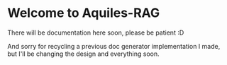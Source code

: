 # Welcome to Aquiles-RAG

There will be documentation here soon, please be patient :D

And sorry for recycling a previous doc generator implementation I made, but I'll be changing the design and everything soon.